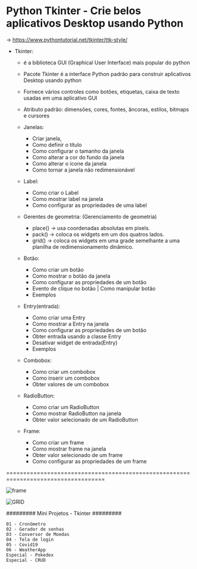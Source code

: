 # Python Tkinter - Crie belos aplicativos Desktop usando Python 

-> https://www.pythontutorial.net/tkinter/ttk-style/

- Tkinter:
    - é a biblioteca GUI (Graphical User Interface) mais popular do python
    - Pacote Tkinter é a interface Python padrão para construir aplicativos Desktop usando python
    - Fornece vários controles como botões, etiquetas, caixa de texto usadas em uma aplicativo GUI
    - Atributo padrão: dimensões, cores, fontes, âncoras, estilos, bitmaps e cursores

    - Janelas:
        - Criar janela,
        - Como definir o título
        - Como configurar o tamanho da janela
        - Como alterar a cor do fundo da janela
        - Como alterar o ícone da janela
        - Como tornar a janela não redimensionável

    - Label:
        - Como criar o Label
        - Como mostrar label na janela
        - Como configurar as propriedades de uma label
       
    
    - Gerentes de geometria: (Gerenciamento de geometria)
        - place() -> usa coordenadas absolutas em pixels.
        - pack() -> coloca os widgets em um dos quatros lados.
        - grid() -> coloca os widgets em uma grade semelhante a uma planilha de redimensionamento dinâmico.

    - Botão:
        - Como criar um botão
        - Como mostrar o botão da janela
        - Como configurar as propriedades de um botão
        - Evento de clique no botão | Como manipular botão
        - Exemplos

    - Entry(entrada):
        - Como criar uma Entry
        - Como mostrar a Entry na janela
        - Como configurar as propriedades de um botão
        - Obter entrada usando a classe Entry
        - Desativar widget de entrada(Entry)
        - Exemplos

    - Combobox:
        - Como criar um combobox
        - Como inserir um combobox
        - Obter valores de um combobox

    - RadioButton:
        - Como criar um RadioButton
        - Como mostrar RadioButton na janela
        - Obter valor selecionado de um RadioButton

    - Frame:
        - Como criar um frame
        - Como mostrar frame na janela
        - Obter valor selecionado de um frame
        - Como configurar as propriedades de um frame

===================================================================================


![frame](https://user-images.githubusercontent.com/43301551/215277585-395cca0d-9494-46bf-8517-9e0f80841d5e.png)



![GRID](https://user-images.githubusercontent.com/43301551/215277622-ad1e6fd3-a15c-4c17-ae1d-a67c37bee3db.png)


        


######### Mini Projetos - Tkinter #########

    01 - Cronômetro
    02 - Gerador de senhas
    03 - Conversor de Moedas
    04 - Tela de login
    05 - Covid19
    06 - WeatherApp
    Especial - Pokedex
    Especial - CRUD
            
